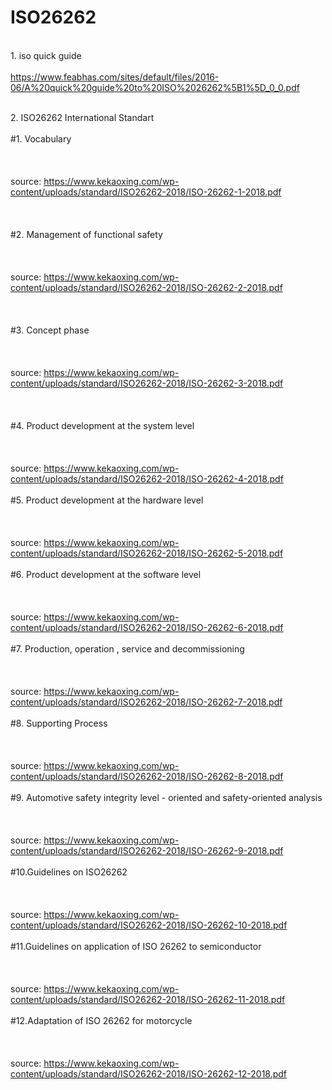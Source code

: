 # ISO26262

<br>1. iso quick guide</br>
<br>https://www.feabhas.com/sites/default/files/2016-06/A%20quick%20guide%20to%20ISO%2026262%5B1%5D_0_0.pdf</br>


<br> 2. ISO26262 International Standart </br>
<br>  #1. Vocabulary </br>
<br></br>
<br>source: https://www.kekaoxing.com/wp-content/uploads/standard/ISO26262-2018/ISO-26262-1-2018.pdf</br>
<br></br>
<br>  #2. Management of functional safety </br>
<br></br>
<br>source: https://www.kekaoxing.com/wp-content/uploads/standard/ISO26262-2018/ISO-26262-2-2018.pdf</br>
<br></br>
<br>  #3. Concept phase </br>
<br></br>
<br>source: https://www.kekaoxing.com/wp-content/uploads/standard/ISO26262-2018/ISO-26262-3-2018.pdf</br>
<br></br>
<br>  #4. Product development at the system level </br>
<br></br>
<br>source: https://www.kekaoxing.com/wp-content/uploads/standard/ISO26262-2018/ISO-26262-4-2018.pdf</br>
<br>  #5. Product development at the hardware level </br>
<br></br>
<br>source: https://www.kekaoxing.com/wp-content/uploads/standard/ISO26262-2018/ISO-26262-5-2018.pdf</br>
<br>  #6. Product development at the software level </br>
<br></br>
<br>source: https://www.kekaoxing.com/wp-content/uploads/standard/ISO26262-2018/ISO-26262-6-2018.pdf</br>
<br>  #7. Production, operation , service and decommissioning </br>
<br></br>
<br>source: https://www.kekaoxing.com/wp-content/uploads/standard/ISO26262-2018/ISO-26262-7-2018.pdf</br>
<br>  #8. Supporting Process </br>
<br></br>
<br>source: https://www.kekaoxing.com/wp-content/uploads/standard/ISO26262-2018/ISO-26262-8-2018.pdf</br>
<br>  #9. Automotive safety integrity level - oriented and safety-oriented analysis </br>
<br></br>
<br>source: https://www.kekaoxing.com/wp-content/uploads/standard/ISO26262-2018/ISO-26262-9-2018.pdf</br>
<br>  #10.Guidelines on ISO26262  </br>
<br></br>
<br>source: https://www.kekaoxing.com/wp-content/uploads/standard/ISO26262-2018/ISO-26262-10-2018.pdf</br>
<br>  #11.Guidelines on application of ISO 26262 to semiconductor  </br>
<br></br>
<br>source: https://www.kekaoxing.com/wp-content/uploads/standard/ISO26262-2018/ISO-26262-11-2018.pdf</br>
<br>  #12.Adaptation of ISO 26262 for  motorcycle </br>
<br></br>
<br>source: https://www.kekaoxing.com/wp-content/uploads/standard/ISO26262-2018/ISO-26262-12-2018.pdf</br>
